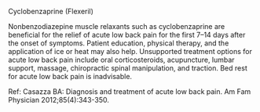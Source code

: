 Cyclobenzaprine (Flexeril)

Nonbenzodiazepine muscle relaxants such as cyclobenzaprine are beneficial for the relief of acute low back pain for the first 7–14 days after the onset of symptoms. Patient education, physical therapy, and the application of ice or heat may also help. Unsupported treatment options for acute low back pain include oral corticosteroids, acupuncture, lumbar support, massage, chiropractic spinal manipulation, and traction. Bed rest for acute low back pain is inadvisable.

Ref:  Casazza BA: Diagnosis and treatment of acute low back pain. Am Fam Physician 2012;85(4):343-350.